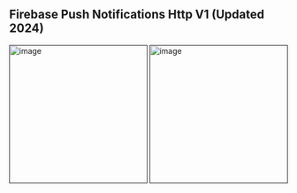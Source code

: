 ## Firebase Push Notifications Http V1 (Updated 2024)

[<img width="250" alt="image" src="https://github.com/realityexpander/FirebasePushNotificationsHttpV1/assets/5157474/d379f090-43be-472c-a104-e3fba1908637">]()
[<img width="250" alt="image" src="https://github.com/realityexpander/FirebasePushNotificationsHttpV1/assets/5157474/d039e474-b722-4145-8394-d5d11c3c1a9f">]()



